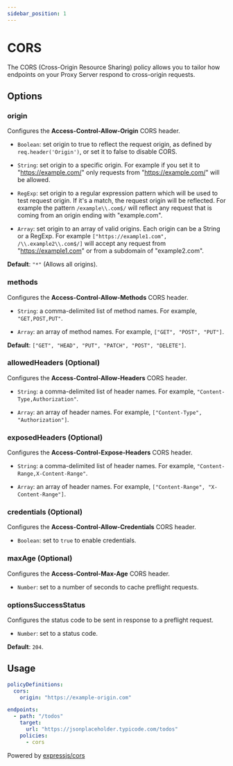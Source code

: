 ```yaml
---
sidebar_position: 1
---
```


# CORS

The CORS (Cross-Origin Resource Sharing) policy allows you to tailor how endpoints on your Proxy Server respond to cross-origin requests.

## Options

### origin

Configures the **Access-Control-Allow-Origin** CORS header.

- `Boolean`: set origin to true to reflect the request origin, as defined by `req.header('Origin')`, or set it to false to disable CORS.

- `String`: set origin to a specific origin. For example if you set it to "https://example.com/" only requests from "https://example.com/" will be allowed.

- `RegExp`: set origin to a regular expression pattern which will be used to test request origin. If it's a match, the request origin will be reflected. For example the pattern `/example\\.com$/` will reflect any request that is coming from an origin ending with "example.com".

- `Array`: set origin to an array of valid origins. Each origin can be a String or a RegExp. For example `["https://example1.com", /\\.example2\\.com$/]` will accept any request from "https://example1.com" or from a subdomain of "example2.com".

**Default**: `"*"` (Allows all origins).

### methods

Configures the **Access-Control-Allow-Methods** CORS header.

- `String`: a comma-delimited list of method names. For example, `"GET,POST,PUT"`.

- `Array`: an array of method names. For example, `["GET", "POST", "PUT"]`.

**Default**: `["GET", "HEAD", "PUT", "PATCH", "POST", "DELETE"]`.

### allowedHeaders (Optional)

Configures the **Access-Control-Allow-Headers** CORS header.

- `String`: a comma-delimited list of header names. For example, `"Content-Type,Authorization"`.

- `Array`: an array of header names. For example, `["Content-Type", "Authorization"]`.

### exposedHeaders (Optional)

Configures the **Access-Control-Expose-Headers** CORS header.

- `String`: a comma-delimited list of header names. For example, `"Content-Range,X-Content-Range"`.

- `Array`: an array of header names. For example, `["Content-Range", "X-Content-Range"]`.

### credentials (Optional)

Configures the **Access-Control-Allow-Credentials** CORS header.

- `Boolean`: set to `true` to enable credentials.

### maxAge (Optional)

Configures the **Access-Control-Max-Age** CORS header.

- `Number`: set to a number of seconds to cache preflight requests.

### optionsSuccessStatus

Configures the status code to be sent in response to a preflight request.

- `Number`: set to a status code.

**Default**: `204`.

## Usage

```yaml title="gateweaver.yml"
policyDefinitions:
  cors:
    origin: "https://example-origin.com"

endpoints:
  - path: "/todos"
    target:
      url: "https://jsonplaceholder.typicode.com/todos"
    policies:
      - cors
```

Powered by [expressjs/cors](https://github.com/expressjs/cors)
